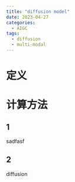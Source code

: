 ```yaml
---
title: "diffusion model"
date: 2023-04-27
categories:
  - AIGC
tags:
  - diffusion
  - multi-modal
---
```


# 定义

# 计算方法
## 1
sadfasf
## 2
diffusion


